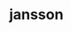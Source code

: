 ---
title: "jansson"
layout: cache
categories: [package, v0.18.1]
meta: {"versions": ["2.13.1"], "compilers": ["gcc@=7.3.1", "gcc@=7.5.0"], "oss": ["amzn2", "ubuntu18.04"], "platforms": ["linux"], "targets": ["aarch64", "graviton2", "x86_64", "x86_64_v3", "x86_64_v4"], "stacks": ["aws-isc", "aws-isc-aarch64", "e4s", "radiuss", "root"], "num_specs": 5, "num_specs_by_stack": {"root": 5, "e4s": 1, "radiuss": 1, "aws-isc": 2, "aws-isc-aarch64": 2}}
spec_details: [{"hash": "qkirqsh6gqtasbh3wmp3alz6r6iyprug", "compiler": "gcc@=7.5.0", "versions": ["2.13.1"], "os": "ubuntu18.04", "platform": "linux", "target": "x86_64", "variants": ["build_type=RelWithDebInfo", "~ipo", "+shared"], "stacks": ["root", "e4s", "radiuss"], "size": "-", "tarball": "https://binaries.spack.io/releases/v0.18.1/build_cache/linux-ubuntu18.04-x86_64/gcc-7.5.0/jansson-2.13.1/linux-ubuntu18.04-x86_64-gcc-7.5.0-jansson-2.13.1-qkirqsh6gqtasbh3wmp3alz6r6iyprug.spack"}, {"hash": "3zzkxxwkzbqhlp7bjuvksiulyfbc7uuo", "compiler": "gcc@=7.3.1", "versions": ["2.13.1"], "os": "amzn2", "platform": "linux", "target": "x86_64_v3", "variants": ["build_type=RelWithDebInfo", "~ipo", "+shared"], "stacks": ["root", "aws-isc"], "size": "-", "tarball": "https://binaries.spack.io/releases/v0.18.1/build_cache/linux-amzn2-x86_64_v3/gcc-7.3.1/jansson-2.13.1/linux-amzn2-x86_64_v3-gcc-7.3.1-jansson-2.13.1-3zzkxxwkzbqhlp7bjuvksiulyfbc7uuo.spack"}, {"hash": "wifnzvwdjlrrsvps4ishcjq5rc5ji33r", "compiler": "gcc@=7.3.1", "versions": ["2.13.1"], "os": "amzn2", "platform": "linux", "target": "aarch64", "variants": ["build_type=RelWithDebInfo", "~ipo", "+shared"], "stacks": ["root", "aws-isc-aarch64"], "size": "-", "tarball": "https://binaries.spack.io/releases/v0.18.1/build_cache/linux-amzn2-aarch64/gcc-7.3.1/jansson-2.13.1/linux-amzn2-aarch64-gcc-7.3.1-jansson-2.13.1-wifnzvwdjlrrsvps4ishcjq5rc5ji33r.spack"}, {"hash": "yxs7kyds25jdzf44bgpuxtrocqqeaeed", "compiler": "gcc@=7.3.1", "versions": ["2.13.1"], "os": "amzn2", "platform": "linux", "target": "x86_64_v4", "variants": ["build_type=RelWithDebInfo", "~ipo", "+shared"], "stacks": ["root", "aws-isc"], "size": "-", "tarball": "https://binaries.spack.io/releases/v0.18.1/build_cache/linux-amzn2-x86_64_v4/gcc-7.3.1/jansson-2.13.1/linux-amzn2-x86_64_v4-gcc-7.3.1-jansson-2.13.1-yxs7kyds25jdzf44bgpuxtrocqqeaeed.spack"}, {"hash": "6bgpnninyjiyz4t6fcubiddwnxfz2rtq", "compiler": "gcc@=7.3.1", "versions": ["2.13.1"], "os": "amzn2", "platform": "linux", "target": "graviton2", "variants": ["build_type=RelWithDebInfo", "~ipo", "+shared"], "stacks": ["root", "aws-isc-aarch64"], "size": "-", "tarball": "https://binaries.spack.io/releases/v0.18.1/build_cache/linux-amzn2-graviton2/gcc-7.3.1/jansson-2.13.1/linux-amzn2-graviton2-gcc-7.3.1-jansson-2.13.1-6bgpnninyjiyz4t6fcubiddwnxfz2rtq.spack"}]
---